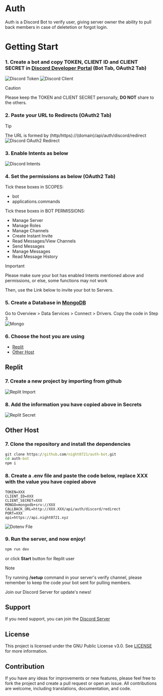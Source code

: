 # Auth

Auth is a Discord Bot to verify user, giving server owner the ability to pull back members in case of deletetion or forgot login.

# Getting Start

### 1. Create a bot and copy TOKEN, CLIENT ID and CLIENT SECRET in [Discord Developer Portal](https://discord.com/developers/applications) (Bot Tab, OAuth2 Tab)
![Discord Token](https://cdn.discordapp.com/attachments/837865823225511946/1233736241376137216/getting_start_token.png?ex=662e2de9&is=662cdc69&hm=a1199ad3f800c61f5b6686a6279e93962db3046bd78e194d1643cbeafcf1c6df)
![Discord Client](https://cdn.discordapp.com/attachments/837865823225511946/1233736241040850984/getting_start_client.png?ex=662e2de9&is=662cdc69&hm=31b6679d650abf2706fd9c1994e8844a91904c13cf33bfee527796ff105ee027)

> [!CAUTION]
> Please keep the TOKEN and CLIENT SECRET personally, **DO NOT** share to the others.
### 2. Paste your URL to Redirects (OAuth2 Tab)
> [!TIP]
> The URL is formed by (http/https)://(domain)/api/auth/discord/redirect
![Discord OAuth2 Redirect](https://cdn.discordapp.com/attachments/837865823225511946/1233831446892908555/getting_start_oauth2_redirect.png?ex=662e8694&is=662d3514&hm=920470adcbac743c5429ac552808aea9412441d5494db9d6aa82f2517ea9a474)
### 3. Enable Intents as below
![Discord Intents](https://cdn.discordapp.com/attachments/837865823225511946/1233734791698972702/getting_start_intents.png?ex=662e2c90&is=662cdb10&hm=aa39490e9a2488806e8c809e207384b37207aaa6047367e436b5c89409cda19b)
### 4. Set the permissions as below (OAuth2 Tab)
Tick these boxes in SCOPES:
- bot
- applications.commands

Tick these boxes in BOT PERMISSIONS:
- Manage Server
- Manage Roles
- Manage Channels
- Create Instant Invite
- Read Messages/View Channels
- Send Messages
- Manage Messages
- Read Message History

> [!IMPORTANT]
> Please make sure your bot has enabled Intents mentioned above and permissions, or else, some functions may not work

Then, use the Link below to invite your bot to Servers.
### 5. Create a Database in [MongoDB](https://mongodb.com)
Go to Overview > Data Services > Connect > Drivers.
Copy the code in Step 3\
![Mongo](https://cdn.discordapp.com/attachments/837865823225511946/1233734792621723738/getting_start_mongo.png?ex=662e2c90&is=662cdb10&hm=27b9e02e2b8268d551010f0ed67536c74b49f012ca4c2ee330f6f7e591e6b7d2)
### 6. Choose the host you are using
- [Replit](#Replit)
- [Other Host](#Other-Host)

## Replit
### 7. Create a new project by importing from github
![Replit Import](https://cdn.discordapp.com/attachments/837865823225511946/1233748914897686528/getting_start_import.png?ex=662e39b7&is=662ce837&hm=1823173d343f2d963a312398f099f21e4413a68aea718e8c6cd63c029e80577d)
### 8. Add the information you have copied above in Secrets
![Replit Secret](https://cdn.discordapp.com/attachments/837865823225511946/1233737177112772608/getting_start_replit_secret.png?ex=662e2ec8&is=662cdd48&hm=7d4b9f1d678b89bfc37cb1f865c270919710e5fec590a75930948f0df420710f)

## Other Host
### 7. Clone the repository and install the dependencies
```cmd
git clone https://github.com/night0721/auth-bot.git
cd auth-bot
npm i
```
### 8. Create a .env file and paste the code below, replace XXX with the value you have copied above
```Dotenv
TOKEN=XXX
CLIENT_ID=XXX
CLIENT_SECRET=XXX
MONGO=mongodb+srv://XXX
CALLBACK_URL=http://XXX.XXX/api/auth/discord/redirect
PORT=XXX
api=https://api.night0721.xyz
```
![Dotenv File](https://cdn.discordapp.com/attachments/837865823225511946/1233738177693352017/getting_start_dotenv.png?ex=662e2fb7&is=662cde37&hm=f62ef3ed8f6920da5acba8bebe6e1e0388def9b1623ffcf573455bc1011d5533)

### 9. Run the server, and now enjoy!
```cmd
npm run dev
```
or click **Start** button for Replit user

> [!NOTE]
> Try running **/setup** command in your server's verify channel, please remember to keep the code your bot sent for pulling members.

Join our Discord Server for update's news!

## Support

If you need support, you can join the [Discord Server](https://discord.gg/SbQHChmGcp)

## License

This project is licensed under the GNU Public License v3.0. See [LICENSE](https://github.com/night0721/Auth/blob/master/LICENSE) for more information.

## Contribution

If you have any ideas for improvements or new features, please feel free to fork the project and create a pull request or open an issue.
All contributions are welcome, including translations, documentation, and code.
